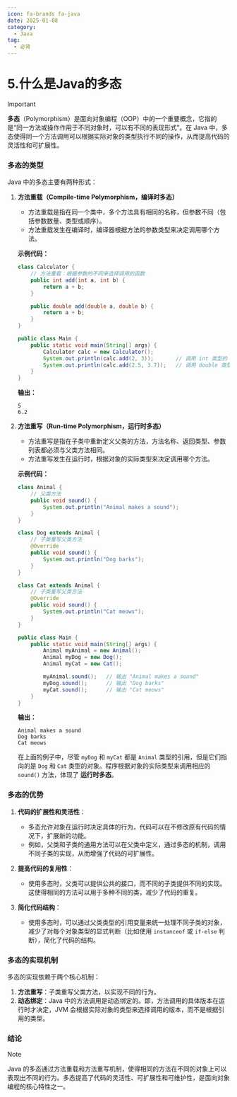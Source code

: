 ```yaml
---
icon: fa-brands fa-java
date: 2025-01-08
category:
  - Java
tag:
  - 必背
---
```

# 5.什么是Java的多态

> [!important]
>
> **多态**（Polymorphism）是面向对象编程（OOP）中的一个重要概念，它指的是“同一方法或操作作用于不同对象时，可以有不同的表现形式”。在 Java 中，多态使得同一个方法调用可以根据实际对象的类型执行不同的操作，从而提高代码的灵活性和可扩展性。

<!-- more -->
### 多态的类型

Java 中的多态主要有两种形式：

1. **方法重载（Compile-time Polymorphism，编译时多态）**
   - 方法重载是指在同一个类中，多个方法具有相同的名称，但参数不同（包括参数数量、类型或顺序）。
   - 方法重载发生在编译时，编译器根据方法的参数类型来决定调用哪个方法。

   **示例代码：**
   ```java
   class Calculator {
       // 方法重载：根据参数的不同来选择调用的函数
       public int add(int a, int b) {
           return a + b;
       }
   
       public double add(double a, double b) {
           return a + b;
       }
   }
   
   public class Main {
       public static void main(String[] args) {
           Calculator calc = new Calculator();
           System.out.println(calc.add(2, 3));       // 调用 int 类型的 add 方法
           System.out.println(calc.add(2.5, 3.7));   // 调用 double 类型的 add 方法
       }
   }
   ```
   **输出：**
   ```
   5
   6.2
   ```

2. **方法重写（Run-time Polymorphism，运行时多态）**
   - 方法重写是指在子类中重新定义父类的方法，方法名称、返回类型、参数列表都必须与父类方法相同。
   - 方法重写发生在运行时，根据对象的实际类型来决定调用哪个方法。

   **示例代码：**
   ```java
   class Animal {
       // 父类方法
       public void sound() {
           System.out.println("Animal makes a sound");
       }
   }
   
   class Dog extends Animal {
       // 子类重写父类方法
       @Override
       public void sound() {
           System.out.println("Dog barks");
       }
   }
   
   class Cat extends Animal {
       // 子类重写父类方法
       @Override
       public void sound() {
           System.out.println("Cat meows");
       }
   }
   
   public class Main {
       public static void main(String[] args) {
           Animal myAnimal = new Animal();
           Animal myDog = new Dog();
           Animal myCat = new Cat();
   
           myAnimal.sound();   // 输出 "Animal makes a sound"
           myDog.sound();      // 输出 "Dog barks"
           myCat.sound();      // 输出 "Cat meows"
       }
   }
   ```

   **输出：**
   ```
   Animal makes a sound
   Dog barks
   Cat meows
   ```

   在上面的例子中，尽管 `myDog` 和 `myCat` 都是 `Animal` 类型的引用，但是它们指向的是 `Dog` 和 `Cat` 类型的对象。程序根据对象的实际类型来调用相应的 `sound()` 方法，体现了 **运行时多态**。

### 多态的优势

1. **代码的扩展性和灵活性**：
   - 多态允许对象在运行时决定具体的行为，代码可以在不修改原有代码的情况下，扩展新的功能。
   - 例如，父类和子类的通用方法可以在父类中定义，通过多态的机制，调用不同子类的实现，从而增强了代码的可扩展性。

2. **提高代码的复用性**：
   - 使用多态时，父类可以提供公共的接口，而不同的子类提供不同的实现。这使得相同的方法可以用于多种不同的类，减少了代码的重复。

3. **简化代码结构**：
   - 使用多态时，可以通过父类类型的引用变量来统一处理不同子类的对象，减少了对每个对象类型的显式判断（比如使用 `instanceof` 或 `if-else` 判断），简化了代码的结构。

### 多态的实现机制

多态的实现依赖于两个核心机制：
1. **方法重写**：子类重写父类方法，以实现不同的行为。
2. **动态绑定**：Java 中的方法调用是动态绑定的。即，方法调用的具体版本在运行时才决定，JVM 会根据实际对象的类型来选择调用的版本，而不是根据引用的类型。

### 结论

> [!note]
>
> Java 的多态通过方法重载和方法重写机制，使得相同的方法在不同的对象上可以表现出不同的行为。多态提高了代码的灵活性、可扩展性和可维护性，是面向对象编程的核心特性之一。